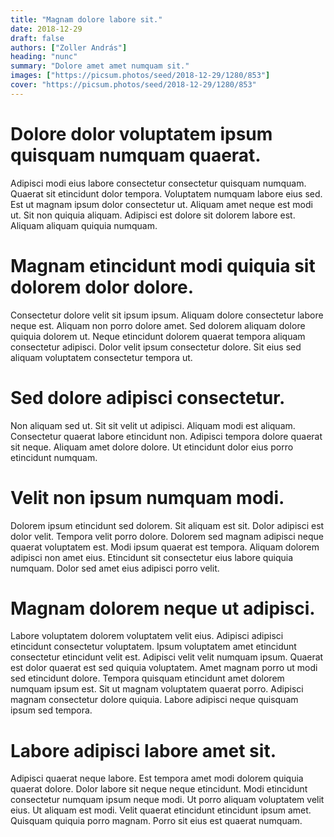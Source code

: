 ```yaml
---
title: "Magnam dolore labore sit."
date: 2018-12-29
draft: false 
authors: ["Zoller András"]
heading: "nunc"
summary: "Dolore amet amet numquam sit."
images: ["https://picsum.photos/seed/2018-12-29/1280/853"]
cover: "https://picsum.photos/seed/2018-12-29/1280/853"
---
```

# Dolore dolor voluptatem ipsum quisquam numquam quaerat.        
Adipisci modi eius labore consectetur consectetur quisquam numquam. Quaerat sit etincidunt dolor tempora. Voluptatem numquam labore eius sed. Est ut magnam ipsum dolor consectetur ut. Aliquam amet neque est modi ut. Sit non quiquia aliquam. Adipisci est dolore sit dolorem labore est. Aliquam aliquam quiquia numquam.

# Magnam etincidunt modi quiquia sit dolorem dolor dolore.        
Consectetur dolore velit sit ipsum ipsum. Aliquam dolore consectetur labore neque est. Aliquam non porro dolore amet. Sed dolorem aliquam dolore quiquia dolorem ut. Neque etincidunt dolorem quaerat tempora aliquam consectetur adipisci. Dolor velit ipsum consectetur dolore. Sit eius sed aliquam voluptatem consectetur tempora ut.

# Sed dolore adipisci consectetur.        
Non aliquam sed ut. Sit sit velit ut adipisci. Aliquam modi est aliquam. Consectetur quaerat labore etincidunt non. Adipisci tempora dolore quaerat sit neque. Aliquam amet dolore dolore. Ut etincidunt dolor eius porro etincidunt numquam.

# Velit non ipsum numquam modi.        
Dolorem ipsum etincidunt sed dolorem. Sit aliquam est sit. Dolor adipisci est dolor velit. Tempora velit porro dolore. Dolorem sed magnam adipisci neque quaerat voluptatem est. Modi ipsum quaerat est tempora. Aliquam dolorem adipisci non amet eius. Etincidunt sit consectetur eius labore quiquia numquam. Dolor sed amet eius adipisci porro velit.

# Magnam dolorem neque ut adipisci.        
Labore voluptatem dolorem voluptatem velit eius. Adipisci adipisci etincidunt consectetur voluptatem. Ipsum voluptatem amet etincidunt consectetur etincidunt velit est. Adipisci velit velit numquam ipsum. Quaerat est dolor quaerat est sed quiquia voluptatem. Amet magnam porro ut modi sed etincidunt dolore. Tempora quisquam etincidunt amet dolorem numquam ipsum est. Sit ut magnam voluptatem quaerat porro. Adipisci magnam consectetur dolore quiquia. Labore adipisci neque quisquam ipsum sed tempora.

# Labore adipisci labore amet sit.        
Adipisci quaerat neque labore. Est tempora amet modi dolorem quiquia quaerat dolore. Dolor labore sit neque neque etincidunt. Modi etincidunt consectetur numquam ipsum neque modi. Ut porro aliquam voluptatem velit eius. Ut aliquam est modi. Velit quaerat etincidunt etincidunt ipsum amet. Quisquam quiquia porro magnam. Porro sit eius est quaerat numquam.


